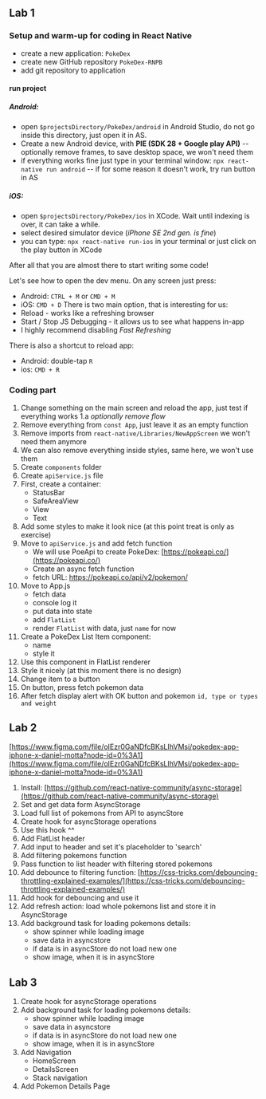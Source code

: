 ## Lab 1

### Setup and warm-up for coding in React Native

- create a new application: `PokeDex`
- create new GitHub repository `PokeDex-RNPB`
- add git repository to application

#### run project

##### Android:

- open `$projectsDirectory/PokeDex/android` in Android Studio, do not go inside this directory, just open it in AS.
- Create a new Android device, with **PIE (SDK 28 + Google play API)**
  -- optionally remove frames, to save desktop space, we won't need them
- if everything works fine just type in your terminal window: `npx react-native run android`
  -- if for some reason it doesn't work, try run button in AS

##### iOS:

- open `$projectsDirectory/PokeDex/ios` in XCode. Wait until indexing is over, it can take a while.
- select desired simulator device (_iPhone SE 2nd gen. is fine_)
- you can type: `npx react-native run-ios` in your terminal or just click on the play button in XCode

After all that you are almost there to start writing some code!

Let's see how to open the dev menu. On any screen just press:

- Android: `CTRL + M` or `CMD + M`
- iOS: `CMD + D`
  There is two main option, that is interesting for us:
- Reload - works like a refreshing browser
- Start / Stop JS Debugging - it allows us to see what happens in-app
- I highly recommend disabling _Fast Refreshing_

There is also a shortcut to reload app:

- Android: double-tap `R`
- ios: `CMD + R`

### Coding part

1. Change something on the main screen and reload the app, just test if everything works
   1.a _optionally remove flow_
2. Remove everything from `const App`, just leave it as an empty function
3. Remove imports from `react-native/Libraries/NewAppScreen` we won't need them anymore
4. We can also remove everything inside styles, same here, we won't use them
5. Create `components` folder
6. Create `apiService.js` file
7. First, create a container:
   - StatusBar
   - SafeAreaView
   - View
   - Text
8. Add some styles to make it look nice (at this point treat is only as exercise)
9. Move to `apiService.js` and add fetch function
   - We will use PoeApi to create PokeDex: [https://pokeapi.co/](https://pokeapi.co/)
   - Create an async fetch function
   - fetch URL: https://pokeapi.co/api/v2/pokemon/
10. Move to App.js
    - fetch data
    - console log it
    - put data into state
    - add `FlatList`
    - render `FlatList` with data, just `name` for now
11. Create a PokeDex List Item component:
    - name
    - style it
12. Use this component in FlatList renderer
13. Style it nicely (at this moment there is no design)
14. Change item to a button
15. On button, press fetch pokemon data
16. After fetch display alert with OK button and pokemon `id, type or types and weight`

## Lab 2

[https://www.figma.com/file/oIEzr0GaNDfcBKsLIhVMsi/pokedex-app-iphone-x-daniel-motta?node-id=0%3A1](https://www.figma.com/file/oIEzr0GaNDfcBKsLIhVMsi/pokedex-app-iphone-x-daniel-motta?node-id=0%3A1)

1. Install: [https://github.com/react-native-community/async-storage](https://github.com/react-native-community/async-storage)
2. Set and get data form AsyncStorage
3. Load full list of pokemons from API to asyncStore
4. Create hook for asyncStorage operations
5. Use this hook ^^
6. Add FlatList header
7. Add input to header and set it's placeholder to 'search'
8. Add filtering pokemons function
9. Pass function to list header with filtering stored pokemons
10. Add debounce to filtering function: [https://css-tricks.com/debouncing-throttling-explained-examples/](https://css-tricks.com/debouncing-throttling-explained-examples/)
11. Add hook for debouncing and use it
12. Add refresh action: load whole pokemons list and store it in AsyncStorage
13. Add background task for loading pokemons details:
    - show spinner while loading image
    - save data in asyncstore
    - if data is in asyncStore do not load new one
    - show image, when it is in asyncStore

## Lab 3

1. Create hook for asyncStorage operations
2. Add background task for loading pokemons details:
   - show spinner while loading image
   - save data in asyncstore
   - if data is in asyncStore do not load new one
   - show image, when it is in asyncStore
3. Add Navigation
   - HomeScreen
   - DetailsScreen
   - Stack navigation
4. Add Pokemon Details Page
